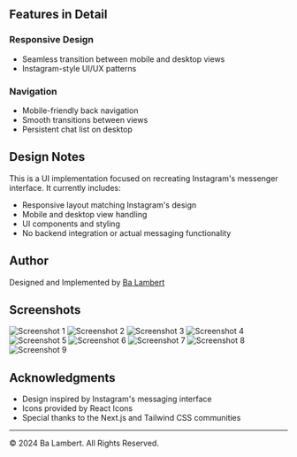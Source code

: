 ## Features in Detail

### Responsive Design
- Seamless transition between mobile and desktop views
- Instagram-style UI/UX patterns

### Navigation
- Mobile-friendly back navigation
- Smooth transitions between views
- Persistent chat list on desktop

## Design Notes

This is a UI implementation focused on recreating Instagram's messenger interface. It currently includes:
- Responsive layout matching Instagram's design
- Mobile and desktop view handling
- UI components and styling
- No backend integration or actual messaging functionality


## Author

Designed and Implemented by [Ba Lambert](https://github.com/balambert1)

## Screenshots

![Screenshot 1](./public/instaAssets/landing.png)
![Screenshot 2](./public/instaAssets/messages-desk.png)
![Screenshot 3](./public/instaAssets/explore-desk.png)
![Screenshot 4](./public/instaAssets/login-desktop.png)
![Screenshot 5](./public/instaAssets/signup-screenshoot.png)
![Screenshot 6](./public/instaAssets/dashboard-desk.png)
![Screenshot 7](./public/instaAssets/desk-dash.png)
![Screenshot 8](./public/instaAssets/login-mobile.png)
![Screenshot 9](./public/instaAssets/messages-desk.png)

## Acknowledgments

- Design inspired by Instagram's messaging interface
- Icons provided by React Icons
- Special thanks to the Next.js and Tailwind CSS communities

---

© 2024 Ba Lambert. All Rights Reserved.
